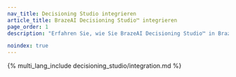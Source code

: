 ```yaml
---
nav_title: Decisioning Studio integrieren
article_title: BrazeAI Decisioning Studio™ integrieren
page_order: 1
description: "Erfahren Sie, wie Sie BrazeAI Decisioning Studio™ in Braze integrieren und zusammen mit dem Team von AI Expert Services eigene Agenten erstellen, die KI für 1:1-Entscheidungen zur Verbesserung Ihrer wichtigsten geschäftlichen Metriken einsetzen."

noindex: true
---
```


{% multi_lang_include decisioning_studio/integration.md %}
